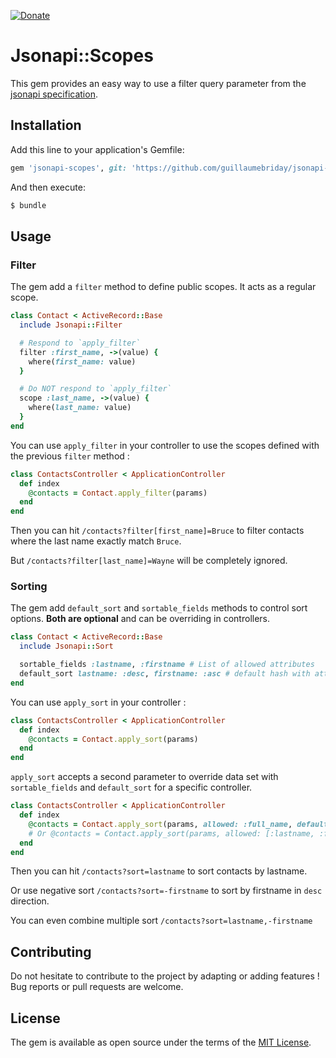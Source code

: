 [![Donate](https://img.shields.io/badge/Donate-PayPal-green.svg)](https://www.paypal.me/guillaumebriday)

# Jsonapi::Scopes
This gem provides an easy way to use a filter query parameter from the [jsonapi specification](https://jsonapi.org/recommendations/#filtering).

## Installation
Add this line to your application's Gemfile:

```ruby
gem 'jsonapi-scopes', git: 'https://github.com/guillaumebriday/jsonapi-scopes.git'
```

And then execute:
```bash
$ bundle
```

## Usage

### Filter
The gem add a `filter` method to define public scopes.
It acts as a regular scope.

```ruby
class Contact < ActiveRecord::Base
  include Jsonapi::Filter

  # Respond to `apply_filter`
  filter :first_name, ->(value) {
    where(first_name: value)
  }

  # Do NOT respond to `apply_filter`
  scope :last_name, ->(value) {
    where(last_name: value)
  }
end
```

You can use `apply_filter` in your controller to use the scopes defined with the previous `filter` method :

```ruby
class ContactsController < ApplicationController
  def index
    @contacts = Contact.apply_filter(params)
  end
end
```

Then you can hit `/contacts?filter[first_name]=Bruce` to filter contacts where the last name exactly match `Bruce`.

But `/contacts?filter[last_name]=Wayne` will be completely ignored.

### Sorting
The gem add `default_sort` and `sortable_fields` methods to control sort options. **Both are optional** and can be overriding in controllers.

```ruby
class Contact < ActiveRecord::Base
  include Jsonapi::Sort

  sortable_fields :lastname, :firstname # List of allowed attributes
  default_sort lastname: :desc, firstname: :asc # default hash with attributes and directions
end
```

You can use `apply_sort` in your controller :

```ruby
class ContactsController < ApplicationController
  def index
    @contacts = Contact.apply_sort(params)
  end
end
```

`apply_sort` accepts a second parameter to override data set with `sortable_fields` and `default_sort` for a specific controller.
```ruby
class ContactsController < ApplicationController
  def index
    @contacts = Contact.apply_sort(params, allowed: :full_name, default: { full_name: :desc })
    # Or @contacts = Contact.apply_sort(params, allowed: [:lastname, :full_name], default: { full_name: :desc })
  end
end
```

Then you can hit `/contacts?sort=lastname` to sort contacts by lastname.

Or use negative sort `/contacts?sort=-firstname` to sort by firstname in `desc` direction.

You can even combine multiple sort `/contacts?sort=lastname,-firstname`

## Contributing
Do not hesitate to contribute to the project by adapting or adding features ! Bug reports or pull requests are welcome.

## License
The gem is available as open source under the terms of the [MIT License](https://opensource.org/licenses/MIT).
